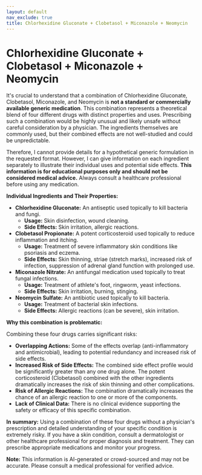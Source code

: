 ```yaml
---
layout: default
nav_exclude: true
title: Chlorhexidine Gluconate + Clobetasol + Miconazole + Neomycin
---
```


# Chlorhexidine Gluconate + Clobetasol + Miconazole + Neomycin

It's crucial to understand that a combination of Chlorhexidine Gluconate, Clobetasol, Miconazole, and Neomycin is **not a standard or commercially available generic medication**.  This combination represents a theoretical blend of four different drugs with distinct properties and uses. Prescribing such a combination would be highly unusual and likely unsafe without careful consideration by a physician.  The ingredients themselves are commonly used, but their combined effects are not well-studied and could be unpredictable.

Therefore, I cannot provide details for a hypothetical generic formulation in the requested format.  However, I can give information on each ingredient separately to illustrate their individual uses and potential side effects.  **This information is for educational purposes only and should not be considered medical advice.** Always consult a healthcare professional before using any medication.

**Individual Ingredients and Their Properties:**

* **Chlorhexidine Gluconate:** An antiseptic used topically to kill bacteria and fungi.
    * **Usage:** Skin disinfection, wound cleaning.
    * **Side Effects:** Skin irritation, allergic reactions.
* **Clobetasol Propionate:** A potent corticosteroid used topically to reduce inflammation and itching.
    * **Usage:** Treatment of severe inflammatory skin conditions like psoriasis and eczema.
    * **Side Effects:** Skin thinning, striae (stretch marks), increased risk of infection,  suppression of adrenal gland function with prolonged use.
* **Miconazole Nitrate:** An antifungal medication used topically to treat fungal infections.
    * **Usage:** Treatment of athlete's foot, ringworm, yeast infections.
    * **Side Effects:** Skin irritation, burning, stinging.
* **Neomycin Sulfate:** An antibiotic used topically to kill bacteria.
    * **Usage:** Treatment of bacterial skin infections.
    * **Side Effects:** Allergic reactions (can be severe), skin irritation.


**Why this combination is problematic:**

Combining these four drugs carries significant risks:

* **Overlapping Actions:**  Some of the effects overlap (anti-inflammatory and antimicrobial), leading to potential redundancy and increased risk of side effects.
* **Increased Risk of Side Effects:** The combined side effect profile would be significantly greater than any one drug alone.  The potent corticosteroid (Clobetasol) combined with the other ingredients dramatically increases the risk of skin thinning and other complications.
* **Risk of Allergic Reactions:**  The combination dramatically increases the chance of an allergic reaction to one or more of the components.
* **Lack of Clinical Data:** There is no clinical evidence supporting the safety or efficacy of this specific combination.

**In summary:**  Using a combination of these four drugs without a physician's prescription and detailed understanding of your specific condition is extremely risky.  If you have a skin condition, consult a dermatologist or other healthcare professional for proper diagnosis and treatment.  They can prescribe appropriate medications and monitor your progress.


**Note:** This information is AI-generated or crowd-sourced and may not be accurate. Please consult a medical professional for verified advice.